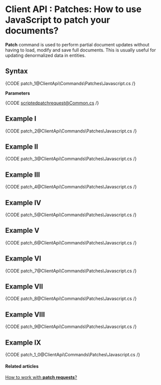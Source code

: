 # Client API : Patches: How to use JavaScript to patch your documents?

**Patch** command is used to perform partial document updates without having to load, modify and save full documents. This is usually useful for updating denormalized data in entities.

## Syntax

{CODE patch_1@ClientApi\Commands\Patches\Javascript.cs /}

**Parameters**

{CODE scriptedpatchrequest@Common.cs /}

## Example I

{CODE patch_2@ClientApi\Commands\Patches\Javascript.cs /}

## Example II

{CODE patch_3@ClientApi\Commands\Patches\Javascript.cs /}

## Example III

{CODE patch_4@ClientApi\Commands\Patches\Javascript.cs /}

## Example IV

{CODE patch_5@ClientApi\Commands\Patches\Javascript.cs /}

## Example V

{CODE patch_6@ClientApi\Commands\Patches\Javascript.cs /}

## Example VI

{CODE patch_7@ClientApi\Commands\Patches\Javascript.cs /}

## Example VII

{CODE patch_8@ClientApi\Commands\Patches\Javascript.cs /}

## Example VIII

{CODE patch_9@ClientApi\Commands\Patches\Javascript.cs /}

## Example IX

{CODE patch_1_0@ClientApi\Commands\Patches\Javascript.cs /}

#### Related articles

[How to work with **patch requests**?](../../../client-api/commands/patches/how-to-work-with-patch-requests) 